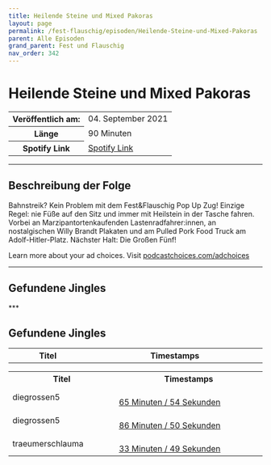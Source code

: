 ```yaml
---
title: Heilende Steine und Mixed Pakoras
layout: page
permalink: /fest-flauschig/episoden/Heilende-Steine-und-Mixed-Pakoras
parent: Alle Episoden
grand_parent: Fest und Flauschig
nav_order: 342
---
```


# Heilende Steine und Mixed Pakoras
<table class="resp-table dcf-table dcf-table-responsive dcf-table-bordered dcf-table-striped dcf-w-100%">
                    <tbody>
                        <tr>
                            <th scope="row">Veröffentlich am:</th>
                            <td data-label="Veröffentlich am:">04. September 2021</td>
                        </tr>
                        <tr>
                            <th scope="row">Länge </th>
                            <td data-label="Länge ">90 Minuten</td>
                        </tr><tr>
                                <th scope="row">Spotify Link</th>
                                <td data-label="Spotify Link"><a href="https://open.spotify.com/episode/3nKdtwcGqPloeH0jp3pMey">Spotify Link</a></td>
                            </tr></tbody>
                </table>

***

## Beschreibung der Folge

<div>
<p>Bahnstreik? Kein Problem mit dem Fest&amp;Flauschig Pop Up Zug! Einzige Regel: nie Füße auf den Sitz und immer mit Heilstein in der Tasche fahren. Vorbei an Marzipantortenkaufenden Lastenradfahrer:innen, an nostalgischen Willy Brandt Plakaten und am Pulled Pork Food Truck am Adolf-Hitler-Platz. Nächster Halt: Die Großen Fünf!</p><p> </p><p>Learn more about your ad choices. Visit <a href="https://podcastchoices.com/adchoices">podcastchoices.com/adchoices</a></p>  
</div>

***

## Gefundene Jingles

<table style="display: table;">
                                    <tr>
                                        <th class="tableColumnTitle">Titel</th>
                                        <th class="tableColumnTimestamps">Timestamps</th>
                                    </tr>
                                    ***

## Gefundene Jingles

<table style="display: table;">
                                    <tr>
                                        <th class="tableColumnTitle">Titel</th>
                                        <th class="tableColumnTimestamps">Timestamps</th>
                                    </tr>
                                    <tr>
                                <td markdown="span"  class="tableColumnTitle">diegrossen5</td>
                                <td markdown="span" class="tableColumnTimestamps">
                                <br>
                                <a href="https://open.spotify.com/episode/3nKdtwcGqPloeH0jp3pMey?t=3954">
                                65 Minuten / 54 Sekunden</a>
                                </td></tr><tr>
                                <td markdown="span"  class="tableColumnTitle">diegrossen5</td>
                                <td markdown="span" class="tableColumnTimestamps">
                                <br>
                                <a href="https://open.spotify.com/episode/3nKdtwcGqPloeH0jp3pMey?t=5210">
                                86 Minuten / 50 Sekunden</a>
                                </td></tr><tr>
                                <td markdown="span"  class="tableColumnTitle">traeumerschlauma</td>
                                <td markdown="span" class="tableColumnTimestamps">
                                <br>
                                <a href="https://open.spotify.com/episode/3nKdtwcGqPloeH0jp3pMey?t=2029">
                                33 Minuten / 49 Sekunden</a>
                                </td></tr></table>